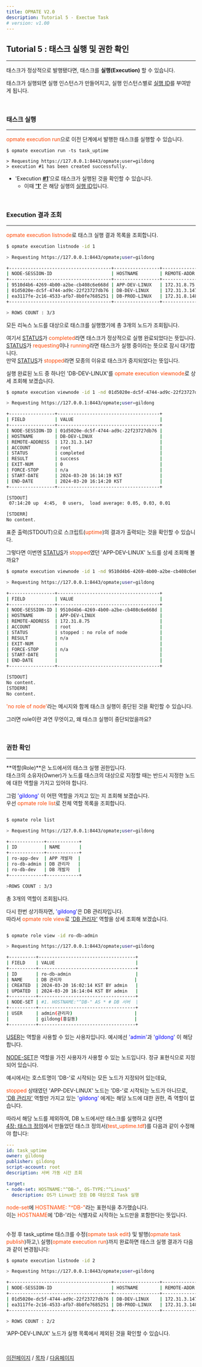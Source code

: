 ```yaml
---
title: OPMATE V2.0
description: Tutorial 5 - Exectue Task
# version: v1.00
---
```


## Tutorial 5 : 태스크 실행 및 권한 확인
- - -

태스크가 정상적으로 발행됐다면, 태스크를 **실행(Execution)** 할 수 있습니다.

태스크가 실행되면 실행 인스턴스가 만들어지고, 실행 인스턴스별로 <u>실행 ID</u>를 부여받게 됩니다.

<br>

### 태스크 실행
- - -

<span><inline style="color:#ff4500">opmate execution run</inline>으로 이전 단계에서 발행한 태스크를 실행할 수 있습니다.</span>

```
$ opmate execution run -ts task_uptime

> Requesting https://127.0.0.1:8443/opmate;user=gildong
> execution #1 has been created successfully.
```

- 'Execution <u><b>#1</b></u>'으로 태스크가 실행된 것을 확인할 수 있습니다. 
    - 이때 <b><u>'1'</u></b> 은 해당 실행의 <u>실행 ID</u>입니다.

<br>

### Execution 결과 조회
- - -

<span><inline style="color:#ff4500">opmate execution listnode</inline>로 태스크 실행 결과 목록을 조회합니다.</span>

```bash
$ opmate execution listnode -id 1

> Requesting https://127.0.0.1:8443/opmate;user=gildong

+--------------------------------------+-----------------+---------------+-----------+---------+
| NODE-SESSION-ID                      | HOSTNAME        | REMOTE-ADDR   | STATUS    | RESULT  |
+--------------------------------------+-----------------+---------------+-----------+---------+
| 9510d4b6-4269-4b00-a2be-cb408c6e668d | APP-DEV-LINUX   | 172.31.8.75   | stopped   | n/a     |
| 01d5020e-dc5f-4744-ad9c-22f23727db76 | DB-DEV-LINUX    | 172.31.3.147  | completed | success |
| ea3117fe-2c16-4533-afb7-8b0fe7685251 | DB-PROD-LINUX   | 172.31.8.148  | completed | success |
+--------------------------------------+-----------------+---------------+-----------+---------+

> ROWS COUNT : 3/3

```

모든 리눅스 노드를 대상으로 태스크를 실행했기에 총 3개의 노드가 조회됩니다.

여기서 <u>STATUS</u>가 <inline style="color:#ff4500">completed</inline>라면 태스크가 정상적으로 실행 완료되었다는 뜻입니다.\
<span><u>STATUS</u>가 <inline style="color:#ff4500">requesting</inline>이나 <inline style="color:#ff4500">running</inline>라면 태스크가 실행 중이라는 뜻으로 잠시 대기합니다.</span>\
<span>만약 <u>STATUS</u>가 <inline style="color:#ff4500">stopped</inline>라면 모종의 이유로 태스크가 중지되었다는 뜻입니다.</span>


<span>실행 완료된 노드 중 하나인 'DB-DEV-LINUX'를 <inline style="color:#ff4500">opmate execution viewnode</inline>로 상세 조회해 보겠습니다.</span>

```bash
$ opmate execution viewnode -id 1 -nd 01d5020e-dc5f-4744-ad9c-22f23727db76

> Requesting https://127.0.0.1:8443/opmate;user=gildong

+-----------------+--------------------------------------+
| FIELD           | VALUE                                |
+-----------------+--------------------------------------+
| NODE-SESSION-ID | 01d5020e-dc5f-4744-ad9c-22f23727db76 |
| HOSTNAME        | DB-DEV-LINUX                         |
| REMOTE-ADDRESS  | 172.31.3.147                         |
| ACCOUNT         | root                                 |
| STATUS          | completed                            |
| RESULT          | success                              |
| EXIT-NUM        | 0                                    |
| FORCE-STOP      | n/a                                  |
| START-DATE      | 2024-03-20 16:14:19 KST              |
| END-DATE        | 2024-03-20 16:14:20 KST              |
+-----------------+--------------------------------------+

[STDOUT]
 07:14:20 up  4:45,  0 users,  load average: 0.05, 0.03, 0.01

[STDERR]
No content.

```

표준 출력(STDOUT)으로 스크립트(<inline style="color:#ff4500">uptime</inline>)의 결과가 출력되는 것을 확인할 수 있습니다.

그렇다면 이번엔 <u>STATUS</u>가 <inline style="color:#ff4500">stopped</inline>였던 'APP-DEV-LINUX' 노드를 상세 조회해 볼까요?


```bash
$ opmate execution viewnode -id 1 -nd 9510d4b6-4269-4b00-a2be-cb408c6e668d

> Requesting https://127.0.0.1:8443/opmate;user=gildong

+-----------------+--------------------------------------+
| FIELD           | VALUE                                |
+-----------------+--------------------------------------+
| NODE-SESSION-ID | 9510d4b6-4269-4b00-a2be-cb408c6e668d |
| HOSTNAME        | APP-DEV-LINUX                        |
| REMOTE-ADDRESS  | 172.31.8.75                          |
| ACCOUNT         | root                                 |
| STATUS          | stopped : no role of node            |
| RESULT          | n/a                                  |
| EXIT-NUM        |                                      |
| FORCE-STOP      | n/a                                  |
| START-DATE      |                                      |
| END-DATE        |                                      |
+-----------------+--------------------------------------+

[STDOUT]
No content.
[STDERR]
No content.

```

<span><inline style="color:#ff4500">'no role of node'</inline>라는 메시지와 함께 태스크 실행이 중단된 것을 확인할 수 있습니다.</span>

그러면 role이란 과연 무엇이고, 왜 태스크 실행이 중단되었을까요?

<br>

### 권한 확인
- - -

**역할(Role)**은 노드에서의 태스크 실행 권한입니다.\
태스크의 소유자(Owner)가 노드를 태스크의 대상으로 지정할 때는 반드시 지정한 노드에 대한 역할을 가지고 있어야 합니다.

그럼 <span style="color:#0000FF">'gildong'</span> 이 어떤 역할을 가지고 있는 지 조회해 보겠습니다.\
<span>우선 <inline style="color:#ff4500">opmate role list</inline>로 전체 역할 목록을 조회합니다.</span>

```bash

$ opmate role list

> Requesting https://127.0.0.1:8443/opmate;user=gildong

+-------------+------------+
| ID          | NAME       |
+-------------+------------+
| ro-app-dev  | APP 개발자  |
| ro-db-admin | DB 관리자   |
| ro-db-dev   | DB 개발자   |
+-------------+------------+

>ROWS COUNT : 3/3

```

총 3개의 역할이 조회됩니다.

다시 한번 상기하자면, <span style="color:#0000FF">'gildong'</span>은 DB 관리자입니다.\
따라서 <inline style="color:#ff4500">opmate role view</inline>로 <u>'DB 관리자'</u> 역할을 상세 조회해 보겠습니다.

```bash

$ opmate role view -id ro-db-admin

> Requesting https://127.0.0.1:8443/opmate;user=gildong

+----------+------------------------------------+
| FIELD    | VALUE                              |
+----------+------------------------------------+
| ID       | ro-db-admin                        |
| NAME     | DB 관리자                           |
| CREATED  | 2024-03-20 16:02:14 KST BY admin   |
| UPDATED  | 2024-03-20 16:14:04 KST BY admin   |
+----------+------------------------------------+
| NODE-SET | #1. HOSTNAME:"^DB-" AS * # DB 서버  |
+----------+------------------------------------+
| USER     | admin(관리자)                       |
|          | gildong(홍길동)                     |
+----------+------------------------------------+

```

<u>USER</u>는 역할을 사용할 수 있는 사용자입니다. 예시에선 <span style="color:#0000FF">'admin'</span>과 <span style="color:#0000FF">'gildong'</span> 이 해당합니다.

<u>NODE-SET</u>은 역할을 가진 사용자가 사용할 수 있는 노드입니다. 정규 표현식으로 지정되어 있습니다.

예시에서는 호스트명이 'DB-'로 시작되는 모든 노드가 지정되어 있는데요,

<span><inline style="color:#ff4500">stopped</inline> 상태였던 'APP-DEV-LINUX' 노드는 'DB-'로 시작되는 노드가 아니므로,</span>\
<u>'DB 관리자'</u> 역할만 가지고 있는 <span style="color:#0000FF">'gildong'</span> 에게는 해당 노드에 대한 권한, 즉 역할이 없습니다.

따라서 해당 노드를 제외하여, DB 노드에서만 태스크를 실행하고 싶다면\
[4장: 태스크 정의](Tutorial4.md)에서 만들었던 태스크 정의서(<inline style="color:#ff4500">test_uptime.tdf</inline>)를 다음과 같이 수정해야 합니다:

```yaml
---
id: task_uptime
owner: gildong
publisher: gildong
script-account: root
description: 서버 가동 시간 조회

target:
- node-set: HOSTNAME:"^DB-", OS-TYPE:"^Linux$"
  description: OS가 Linux인 모든 DB 대상으로 Task 실행

```

<span><inline style="color:#ff4500">node-set</inline>에 <inline style="color:#ff4500">HOSTNAME: "^DB-"</inline>라는 표현식을 추가했습니다.<span><br>
<span>이는 <inline style="color:#ff4500">HOSTNAME</inline>에 'DB-'라는 식별자로 시작하는 노드만을 포함한다는 뜻입니다.</span><br>

<br>
수정 후 task_uptime 태스크를 수정(<inline style="color:#ff4500">opmate task edit</inline>) 및 발행(<inline style="color:#ff4500">opmate task publish</inline>)하고,\
실행(<inline style="color:#ff4500">opmate execution run</inline>)까지 완료하면 태스크 실행 결과가 다음과 같이 변경됩니다:


```bash
$ opmate execution listnode -id 2

> Requesting https://127.0.0.1:8443/opmate;user=gildong

+--------------------------------------+-----------------+---------------+-----------+---------+
| NODE-SESSION-ID                      | HOSTNAME        | REMOTE-ADDR   | STATUS    | RESULT  |
+--------------------------------------+-----------------+---------------+-----------+---------+
| 01d5020e-dc5f-4744-ad9c-22f23727db76 | DB-DEV-LINUX    | 172.31.3.147  | completed | success |
| ea3117fe-2c16-4533-afb7-8b0fe7685251 | DB-PROD-LINUX   | 172.31.3.148  | completed | success |
+--------------------------------------+-----------------+---------------+-----------+---------+

> ROWS COUNT : 2/2

```

'APP-DEV-LINUX' 노드가 실행 목록에서 제외된 것을 확인할 수 있습니다.

<br>

[이전페이지](Tutorial4.md) / [목차](Tutorial.md) / [다음페이지](Tutorial6.md)

